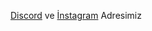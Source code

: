 [Discord](https://discord.gg/VPx6yxmY5u)
ve
[İnstagram](https://instagram.com/yusufuyan.cf) Adresimiz

